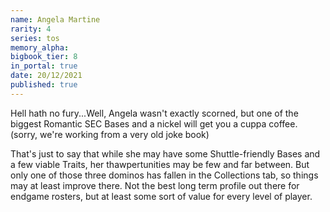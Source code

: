 ```yaml
---
name: Angela Martine
rarity: 4
series: tos
memory_alpha:
bigbook_tier: 8
in_portal: true
date: 20/12/2021
published: true
---
```


Hell hath no fury...Well, Angela wasn't exactly scorned, but one of the biggest Romantic SEC Bases and a nickel will get you a cuppa coffee. (sorry, we're working from a very old joke book)

That's just to say that while she may have some Shuttle-friendly Bases and a few viable Traits, her thawpertunities may be few and far between. But only one of those three dominos has fallen in the Collections tab, so things may at least improve there. Not the best long term profile out there for endgame rosters, but at least some sort of value for every level of player.
